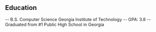 

## Education 
  -- B.S. Computer Science Georgia Institute of Technology
  -- GPA: 3.8
  -- Graduated from #1 Public High School in Georgia 

